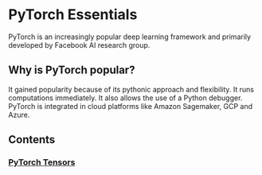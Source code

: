 # PyTorch Essentials
PyTorch is an increasingly popular deep learning framework and primarily developed by Facebook AI research group.

## Why is PyTorch popular?
It gained popularity because of its pythonic approach and flexibility. It runs computations immediately. It also allows the use of a Python debugger. PyTorch is integrated in cloud platforms like Amazon Sagemaker, GCP and Azure. 

## Contents
### [PyTorch Tensors](PyTorch_Tensors.ipynb)


